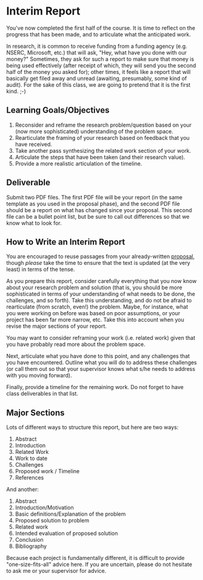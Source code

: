 # Interim Report

You've now completed the first half of the course. It is time to reflect on the progress that has been made, and to articulate what the anticipated work.

In research, it is common to receive funding from a funding agency (e.g. NSERC, Microsoft, etc.) that will ask, "Hey, what have you done with our money?" Sometimes, they ask for such a report to make sure that money is being used effectively (after receipt of which, they will send you the second half of the money you asked for); other times, it feels like a report that will basically get filed away and unread (awaiting, presumably, some kind of audit). For the sake of this class, we are going to pretend that it is the first kind. ;-)

## Learning Goals/Objectives

1. Reconsider and reframe the research problem/question based on your (now more sophisticated) understanding of the problem space.
2. Rearticulate the framing of your research based on feedback that you have received.
3. Take another pass synthesizing the related work section of your work.
4. Articulate the steps that have been taken (and their research value).
5. Provide a more realistic articulation of the timeline.

## Deliverable

Submit two PDF files. The first PDF file will be your report (in the same template as you used in the proposal phase), and the second PDF file should be a report on what has changed since your proposal. This second file can be a bullet point list, but be sure to call out differences so that we know what to look for.

## How to Write an Interim Report

You are encouraged to reuse passages from your already-written [proposal](proposal.md), though _please_ take the time to ensure that the text is updated (at the very least) in terms of the tense.

As you prepare this report, consider carefully everything that you now know about your research problem and solution (that is, you should be more sophisticated in terms of your understanding of what needs to be done, the challenges, and so forth). Take this understanding, and do not be afraid to rearticulate (from scratch, even!) the problem. Maybe, for instance, what you were working on before was based on poor assumptions, or your project has been far more narrow, etc. Take this into account when you revise the major sections of your report.

You may want to consider reframing your work (i.e. related work) given that you have probably read more about the problem space.

Next, articulate what you have done to this point, and any challenges that you have encountered. Outline what you will do to address these challenges (or call them out so that your supervisor knows what s/he needs to address with you moving forward).

Finally, provide a timeline for the remaining work. Do not forget to have class deliverables in that list.

## Major Sections

Lots of different ways to structure this report, but here are two ways:

1. Abstract
2. Introduction
3. Related Work
4. Work to date
5. Challenges
6. Proposed work / Timeline
7. References

And another: 

1. Abstract
2. Introduction/Motivation
3. Basic definitions/Explanation of the problem
4. Proposed solution to problem
5. Related work
6. Intended evaluation of proposed solution
7. Conclusion
8. Bibliography

Because each project is fundamentally different, it is difficult to provide "one-size-fits-all" advice here. If you are uncertain, please do not hesitate to ask me or your supervisor for advice.